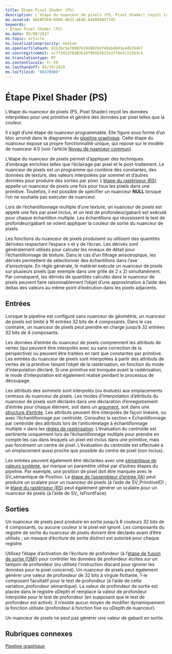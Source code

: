 ```yaml
---
title: Étape Pixel Shader (PS)
description: L’étape du nuanceur de pixels (PS, Pixel Shader) reçoit les données interpolées pour une primitive et génère des données par pixel telles que la couleur.
ms.assetid: 0AEBFDFB-0AD8-4633-AE4E-A44004B57745
keywords:
- Étape Pixel Shader (PS)
ms.date: 02/08/2017
ms.topic: article
ms.localizationpriority: medium
ms.openlocfilehash: 81b2bc5e78087b19d8829df4dab4b03e4db76467
ms.sourcegitcommit: ac7f3422f8d83618f9b6b5615a37f8e5c115b3c4
ms.translationtype: MT
ms.contentlocale: fr-FR
ms.lasthandoff: 05/29/2019
ms.locfileid: "66370986"
---
```

# <a name="pixel-shader-ps-stage"></a>Étape Pixel Shader (PS)


L’étape du nuanceur de pixels (PS, Pixel Shader) reçoit les données interpolées pour une primitive et génère des données par pixel telles que la couleur.

Il s’agit d’une étape de nuanceur programmable. Elle figure sous forme d’un bloc arrondi dans le diagramme du [pipeline graphique](graphics-pipeline.md). Cette étape du nuanceur expose sa propre fonctionnalité unique, qui repose sur le modèle de nuanceur 4.0 (voir l’article [Noyau de nuanceur commun](https://docs.microsoft.com/windows/desktop/direct3dhlsl/dx-graphics-hlsl-common-core)).

L’étape du nuanceur de pixels permet d’appliquer des techniques d’ombrage enrichies telles que l’éclairage par pixel et le post-traitement. Le nuanceur de pixels est un programme qui combine des constantes, des données de texture, des valeurs interpolées par sommet et d’autres données pour produire des sorties par pixel. L’[étape du rastériseur (RS)](rasterizer-stage--rs-.md) appelle un nuanceur de pixels une fois pour tous les pixels dans une primitive. Toutefois, il est possible de spécifier un nuanceur **NULL** lorsque l’on ne souhaite pas exécuter de nuanceur.

Lors de l’échantillonnage multiple d’une texture, un nuanceur de pixels est appelé une fois par pixel inclus, et un test de profondeur/gabarit est exécuté pour chaque échantillon multiple. Les échantillons qui réussissent le test de profondeur/gabarit se voient appliquer la couleur de sortie du nuanceur de pixels.

Les fonctions du nuanceur de pixels produisent ou utilisent des quantités dérivées respectant l’espace x et y de l’écran. Les dérivés sont généralement utilisés pour calculer les niveaux de détail pour l’échantillonnage de texture. Dans le cas d’un filtrage anisotropique, les dérivés permettent de sélectionner des échantillons dans l’axe d’anisotropie. En règle générale, le matériel exécute un nuanceur de pixels sur plusieurs pixels (par exemple dans une grille de 2 x 2) simultanément. Par conséquent, les dérivés de quantités calculés dans le nuanceur de pixels peuvent faire raisonnablement l’objet d’une approximation à l’aide des deltas des valeurs au même point d’exécution dans les pixels adjacents.

## <a name="span-idinputsspanspan-idinputsspanspan-idinputsspaninputs"></a><span id="Inputs"></span><span id="inputs"></span><span id="INPUTS"></span>Entrées


Lorsque le pipeline est configuré sans nuanceur de géométrie, un nuanceur de pixels est limité à 16 entrées 32 bits de 4 composants. Dans le cas contraire, un nuanceur de pixels peut prendre en charge jusqu’à 32 entrées 32 bits de 4 composants.

Les données d’entrée du nuanceur de pixels comprennent les attributs de vertex (qui peuvent être interpolés avec ou sans correction de la perspective) ou peuvent être traitées en tant que constantes par primitive. Les entrées du nuanceur de pixels sont interpolées à partir des attributs de vertex de la primitive faisant l’objet de la rastérisation, en fonction du mode d’interpolation déclaré. Si une primitive est tronquée avant la rastérisation, le mode d’interpolation est également réalisé pendant le processus de découpage.

Les attributs des sommets sont interpolés (ou évalués) aux emplacements centraux du nuanceur de pixels. Les modes d’interpolation d’attributs du nuanceur de pixels sont déclarés dans une déclaration d’enregistrement d’entrée pour chaque élément, soit dans un [argument](https://docs.microsoft.com/windows/desktop/direct3dhlsl/dx-graphics-hlsl-function-parameters), soit dans une [structure d’entrée](https://docs.microsoft.com/windows/desktop/direct3dhlsl/dx-graphics-hlsl-struct). Les attributs peuvent être interpolés de façon linéaire, ou avec l’échantillonnage par centroïde. Consultez la section « Échantillonnage par centroïde des attributs lors de l’anticrénelage à échantillonnage multiple » dans les [règles de rastérisation](rasterization-rules.md). L’évaluation du centroïde est pertinente uniquement lors de l’échantillonnage multiple pour prendre en compte les cas dans lesquels un pixel est inclus dans une primitive, mais pas forcément un centre de pixel. L’évaluation du centroïde est effectuée à un emplacement aussi proche que possible du centre de pixel (non inclus).

Les entrées peuvent également être déclarées avec une [sémantique de valeurs système](https://docs.microsoft.com/windows/desktop/direct3dhlsl/dx-graphics-hlsl-semantics), qui marque un paramètre utilisé par d’autres étapes du pipeline. Par exemple, une position de pixel doit être marquée avec le SV\_sémantique de Position. Le [étape de l’assembleur d’entrée (IA)](input-assembler-stage--ia-.md) peut produire un scalaire pour un nuanceur de pixels (à l’aide de SV\_PrimitiveID) ; le [étape du rastériseur (RS)](rasterizer-stage--rs-.md) peut également générer un scalaire pour un nuanceur de pixels (à l’aide de SV\_ IsFrontFace).

## <a name="span-idoutputsspanspan-idoutputsspanspan-idoutputsspanoutputs"></a><span id="Outputs"></span><span id="outputs"></span><span id="OUTPUTS"></span>Sorties


Un nuanceur de pixels peut produire en sortie jusqu’à 8 couleurs 32 bits de 4 composants, ou aucune couleur si le pixel est ignoré. Les composants du registre de sortie du nuanceur de pixels doivent être déclarés avant d’être utilisés ; un masque d’écriture de sortie distinct est autorisé pour chaque registre.

Utilisez l’étape d’activation de l’écriture de profondeur (à l’[étape de fusion de sortie (OM)](output-merger-stage--om-.md)) pour contrôler les données de profondeur écrites sur un tampon de profondeur (ou utilisez l’instruction discard pour ignorer les données pour le pixel concerné). Un nuanceur de pixels peut également générer une valeur de profondeur de 32 bits à virgule flottante, 1-le composant facultatif pour le test de profondeur (à l’aide de cette variation\_profondeur sémantique). La valeur de profondeur de sortie est placée dans le registre oDepth et remplace la valeur de profondeur interpolée pour le test de profondeur (en supposant que le test de profondeur est activé). Il n’existe aucun moyen de modifier dynamiquement la fonction utilisée (profondeur à fonction fixe ou oDepth de nuanceur).

Un nuanceur de pixels ne peut pas générer une valeur de gabarit en sortie.

## <a name="span-idrelated-topicsspanrelated-topics"></a><span id="related-topics"></span>Rubriques connexes


[Pipeline graphique](graphics-pipeline.md)

 

 





